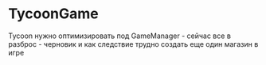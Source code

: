 # TycoonGame
Tycoon нужно оптимизировать под GameManager - сейчас все в разброс - черновик и как следствие трудно создать еще один магазин в игре
